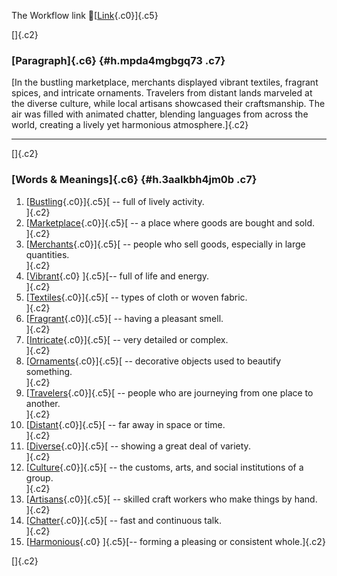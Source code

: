 The Workflow link
👏[[Link](https://www.google.com/url?q=http://www.google.com&sa=D&source=editors&ust=1756903102924728&usg=AOvVaw1eQ10ARmTCoizcHWZirObC){.c0}]{.c5}

[]{.c2}

### [Paragraph]{.c6} {#h.mpda4mgbgq73 .c7}

[In the bustling marketplace, merchants displayed vibrant textiles,
fragrant spices, and intricate ornaments. Travelers from distant lands
marveled at the diverse culture, while local artisans showcased their
craftsmanship. The air was filled with animated chatter, blending
languages from across the world, creating a lively yet harmonious
atmosphere.]{.c2}

------------------------------------------------------------------------

[]{.c2}

### [Words & Meanings]{.c6} {#h.3aalkbh4jm0b .c7}

1.  [[Bustling](https://www.google.com/url?q=http://www.google.com&sa=D&source=editors&ust=1756903102925867&usg=AOvVaw33g5-QPsWzE0mjeq9cHp_K){.c0}]{.c5}[ --
    full of lively activity.\
    ]{.c2}
2.  [[Marketplace](https://www.google.com/url?q=http://www.google.com&sa=D&source=editors&ust=1756903102926093&usg=AOvVaw2cFRNJIbZPqwb2TuRZ-jtw){.c0}]{.c5}[ --
    a place where goods are bought and sold.\
    ]{.c2}
3.  [[Merchants](https://www.google.com/url?q=http://www.google.com&sa=D&source=editors&ust=1756903102926300&usg=AOvVaw2KPCEFq2lkl5nccOumCCUn){.c0}]{.c5}[ --
    people who sell goods, especially in large quantities.\
    ]{.c2}
4.  [[Vibrant](https://www.google.com/url?q=http://www.google.com&sa=D&source=editors&ust=1756903102926571&usg=AOvVaw2QIPayEQDecX1RLi7eIsyi){.c0}
    ]{.c5}[-- full of life and energy.\
    ]{.c2}
5.  [[Textiles](https://www.google.com/url?q=http://www.google.com&sa=D&source=editors&ust=1756903102926750&usg=AOvVaw3a6DkLZ1cBZ30RnfqxOIfF){.c0}]{.c5}[ --
    types of cloth or woven fabric.\
    ]{.c2}
6.  [[Fragrant](https://www.google.com/url?q=http://www.google.com&sa=D&source=editors&ust=1756903102926941&usg=AOvVaw1ncYcz1pGyhIMwEvowhFdq){.c0}]{.c5}[ --
    having a pleasant smell.\
    ]{.c2}
7.  [[Intricate](https://www.google.com/url?q=http://www.google.com&sa=D&source=editors&ust=1756903102927110&usg=AOvVaw3LnZqeiESt_6j7PiJAHRoH){.c0}]{.c5}[ --
    very detailed or complex.\
    ]{.c2}
8.  [[Ornaments](https://www.google.com/url?q=http://www.google.com&sa=D&source=editors&ust=1756903102927287&usg=AOvVaw0bBaxiUlCRg3Ff0-q2ou1m){.c0}]{.c5}[ --
    decorative objects used to beautify something.\
    ]{.c2}
9.  [[Travelers](https://www.google.com/url?q=http://www.google.com&sa=D&source=editors&ust=1756903102927497&usg=AOvVaw3ijINmbsYKOlMCqh8fz7sO){.c0}]{.c5}[ --
    people who are journeying from one place to another.\
    ]{.c2}
10. [[Distant](https://www.google.com/url?q=http://www.google.com&sa=D&source=editors&ust=1756903102927789&usg=AOvVaw1vMzRZiRt2oKyg56SHzMli){.c0}]{.c5}[ --
    far away in space or time.\
    ]{.c2}
11. [[Diverse](https://www.google.com/url?q=http://www.google.com&sa=D&source=editors&ust=1756903102928229&usg=AOvVaw1t2uSpjUyG6MlPbICp_LuI){.c0}]{.c5}[ --
    showing a great deal of variety.\
    ]{.c2}
12. [[Culture](https://www.google.com/url?q=http://www.google.com&sa=D&source=editors&ust=1756903102928438&usg=AOvVaw0AsE9gzhohrrdPLgnaxYMT){.c0}]{.c5}[ --
    the customs, arts, and social institutions of a group.\
    ]{.c2}
13. [[Artisans](https://www.google.com/url?q=http://www.google.com&sa=D&source=editors&ust=1756903102928676&usg=AOvVaw2xxm07l1ppebF9dqSHfimp){.c0}]{.c5}[ --
    skilled craft workers who make things by hand.\
    ]{.c2}
14. [[Chatter](https://www.google.com/url?q=http://www.google.com&sa=D&source=editors&ust=1756903102928895&usg=AOvVaw2kCPFLl9v6itw2V9sS_R8r){.c0}]{.c5}[ --
    fast and continuous talk.\
    ]{.c2}
15. [[Harmonious](https://www.google.com/url?q=http://www.google.com&sa=D&source=editors&ust=1756903102929077&usg=AOvVaw16WzabUnMiYysYaRw0Cjep){.c0}
    ]{.c5}[-- forming a pleasing or consistent whole.]{.c2}

[]{.c2}
